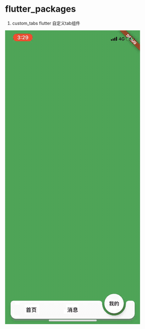 # flutter_packages

1. custom_tabs flutter 自定义tab组件 

![image](https://github.com/yangyuxigithub/flutter_packages/blob/master/custom_tabs/custom_tabs.gif)
